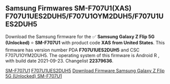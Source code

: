 <h2>Samsung Firmwares SM-F707U1(XAS) F707U1UES2DUH5/F707U1OYM2DUH5/F707U1UES2DUH5</h2>
Download the Samsung firmware for the ✅ <strong>Samsung Galaxy Z Flip 5G (Unlocked) </strong> ⭐ <strong>SM-F707U1</strong> with product code <strong>XAS</strong> <strong> from United States</strong>. This firmware has version number PDA <strong>F707U1UES2DUH5</strong> and CSC F707U1OYM2DUH5. The operating system of this firmware is Android R , with build date 2021-09-23. Changelist <strong>22379636</strong>.


[SM-F707U1](https://samfirm.shop/samsung/model/SM-F707U1)
[F707U1UES2DUH5](https://samfirm.shop/samsung/pda/F707U1UES2DUH5)
[Download Firmware Samsung Galaxy Z Flip 5G (Unlocked) SM-F707U1](https://samfirm.shop/samsung/firmware/458752)
